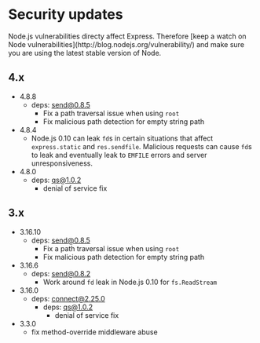# Security updates

<div class="doc-box doc-notice">
Node.js vulnerabilities directy affect Express. Therefore [keep a watch on Node vulnerabilities](http://blog.nodejs.org/vulnerability/) and make sure you are using the latest stable version of Node.
</div>

## 4.x

  * 4.8.8
    * deps: send@0.8.5
      - Fix a path traversal issue when using `root`
      - Fix malicious path detection for empty string path
  * 4.8.4
    * Node.js 0.10 can leak `fd`s in certain situations that affect `express.static` and `res.sendfile`. Malicious requests can cause `fd`s to leak and eventually leak to `EMFILE` errors and server unresponsiveness.
  * 4.8.0
    * deps: qs@1.0.2
      - denial of service fix

## 3.x

  * 3.16.10
    * deps: send@0.8.5
      - Fix a path traversal issue when using `root`
      - Fix malicious path detection for empty string path
  * 3.16.6
    * deps: send@0.8.2
      - Work around `fd` leak in Node.js 0.10 for `fs.ReadStream`
  * 3.16.0
    * deps: connect@2.25.0
      - deps: qs@1.0.2
        - denial of service fix
  * 3.3.0
    * fix method-override middleware abuse
